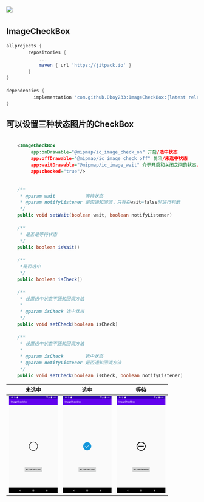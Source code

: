 # [![](https://jitpack.io/v/Dboy233/ImageCheckBox.svg)](https://jitpack.io/#Dboy233/ImageCheckBox)

## ImageCheckBox

```groovy
allprojects {
		repositories {
			...
			maven { url 'https://jitpack.io' }
		}
}

dependencies {
	      implementation 'com.github.Dboy233:ImageCheckBox:{latest release}'
}
```

## 可以设置三种状态图片的CheckBox

```xml
           
	<ImageCheckBox
         app:onDrawable="@mipmap/ic_image_check_on" 开启/选中状态
         app:offDrawable="@mipmap/ic_image_check_off" 关闭/未选中状态
         app:waitDrawable="@mipmap/ic_image_wait" 介于开启和关闭之间的状态，等待/未全选状态
         app:checked="true"/>
   
```

```java
    /**
     * @param wait           等待状态
     * @param notifyListener 是否通知回调；只有在wait=false时进行判断
     */
    public void setWait(boolean wait, boolean notifyListener)
        
    /**
     * 是否是等待状态
     */
    public boolean isWait()
	
	/**
	 *是否选中
	 */
	public boolean isCheck() 
        
    /**
     * 设置选中状态不通知回调方法
     *
     * @param isCheck 选中状态
     */
    public void setCheck(boolean isCheck) 
        
    /**
     * 设置选中状态不通知回调方法
     *
     * @param isCheck        选中状态
     * @param notifyListener 是否通知回调方法
     */
    public void setCheck(boolean isCheck, boolean notifyListener) 
```




| 未选中 | 选中 | 等待 |
| :--: | :--: | :--: |
|   <img src="img_off.png" style="zoom: 25%;" />   |    <img src="img_check.png" style="zoom: 25%;" />    |   <img src="img_wait.png" style="zoom:25%;" />   |

